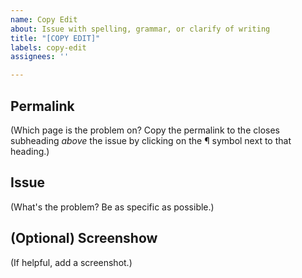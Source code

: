```yaml
---
name: Copy Edit
about: Issue with spelling, grammar, or clarify of writing
title: "[COPY EDIT]"
labels: copy-edit
assignees: ''

---
```


## Permalink

(Which page is the problem on? Copy the permalink to the closes subheading *above* the issue by clicking on the ¶ symbol next to that heading.)

## Issue

(What's the problem? Be as specific as possible.)

## (Optional) Screenshow

(If helpful, add a screenshot.)

